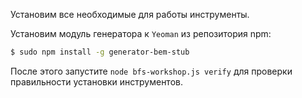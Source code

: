 Установим все необходимые для работы инструменты.

Установим модуль генератора к `Yeoman` из репозитория npm:

```bash
$ sudo npm install -g generator-bem-stub
```

После этого запустите `node bfs-workshop.js verify` для проверки правильности установки инструментов.
